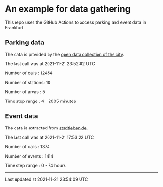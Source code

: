 # An example for data gathering

This repo uses the GitHub Actions to access parking and event data in Frankfurt.

## Parking data
The data is provided by the [open data collection of the city](https://www.offenedaten.frankfurt.de/).

The last call was at 2021-11-21 23:52:02 UTC

Number of calls   : 12454

Number of stations:    18

Number of areas   :     5

Time step range   :     4 -  2005 minutes


## Event data
The data is extracted from [stadtleben.de](https://stadtleben.de/frankfurt/).

The last call was at 2021-11-21 17:53:22 UTC

Number of calls   : 1374

Number of events  : 1414

Time step range   :    0 -   74 hours


----

Last updated at 2021-11-21 23:54:09 UTC
